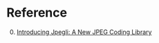# Reference

0. [Introducing Jpegli: A New JPEG Coding Library](https://opensource.googleblog.com/2024/04/introducing-jpegli-new-jpeg-coding-library.html)


